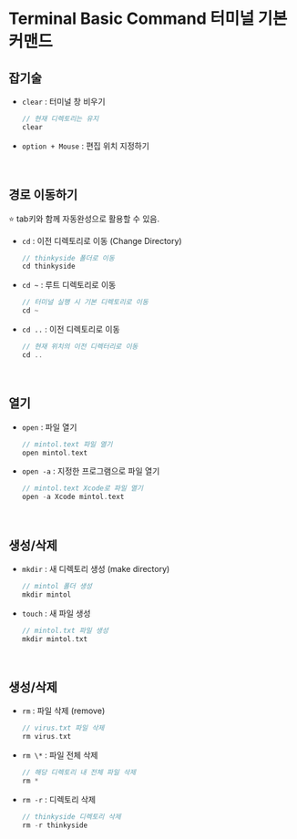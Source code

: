 # Terminal Basic Command 터미널 기본 커맨드

## 잡기술

- `clear` : 터미널 창 비우기
    ~~~swift
    // 현재 디렉토리는 유지
    clear
    ~~~

- `option + Mouse` : 편집 위치 지정하기

</br>

## 경로 이동하기
⭐️ tab키와 함께 자동완성으로 활용할 수 있음.

- `cd` : 이전 디렉토리로 이동 (Change Directory)
    ~~~swift
    // thinkyside 폴더로 이동
    cd thinkyside
    ~~~

- `cd ~` : 루트 디렉토리로 이동
    ~~~swift
    // 터미널 실행 시 기본 디렉토리로 이동
    cd ~
    ~~~

- `cd ..` : 이전 디렉토리로 이동
    ~~~swift
    // 현재 위치의 이전 디렉터리로 이동
    cd ..
    ~~~

</br>

## 열기

- `open` : 파일 열기
    ~~~swift
    // mintol.text 파일 열기
    open mintol.text
    ~~~

- `open -a` : 지정한 프로그램으로 파일 열기
    ~~~swift
    // mintol.text Xcode로 파일 열기
    open -a Xcode mintol.text
    ~~~


</br>

## 생성/삭제

- `mkdir` : 새 디렉토리 생성 (make directory)
    ~~~swift
    // mintol 폴더 생성
    mkdir mintol
    ~~~

- `touch` : 새 파일 생성
    ~~~swift
    // mintol.txt 파일 생성
    mkdir mintol.txt
    ~~~

</br>

## 생성/삭제

- `rm` : 파일 삭제 (remove)
    ~~~swift
    // virus.txt 파일 삭제
    rm virus.txt
    ~~~

- `rm \*` : 파일 전체 삭제
    ~~~swift
    // 해당 디렉토리 내 전체 파일 삭제
    rm *
    ~~~

- `rm -r` : 디렉토리 삭제
    ~~~swift
    // thinkyside 디렉토리 삭제
    rm -r thinkyside
    ~~~
